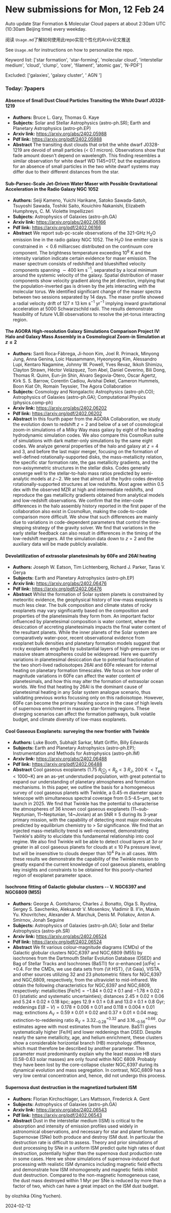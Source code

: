 # New submissions for Mon, 12 Feb 24
Auto update Star Formation & Molecular Cloud papers at about 2:30am UTC (10:30am Beijing time) every weekday.


阅读 `Usage.md`了解如何使用此repo实现个性化的Arxiv论文推送

See `Usage.md` for instructions on how to personalize the repo. 


Keyword list: ['star formation', 'star-forming', 'molecular cloud', 'interstellar medium', 'cloud', 'clump', 'core', 'filament', 'atomic gas', 'N-PDF']


Excluded: ['galaxies', 'galaxy cluster', ' AGN ']


### Today: 7papers 
#### Absence of Small Dust Cloud Particles Transiting the White Dwarf  J0328-1219
 - **Authors:** Bruce L. Gary, Thomas G. Kaye
 - **Subjects:** Solar and Stellar Astrophysics (astro-ph.SR); Earth and Planetary Astrophysics (astro-ph.EP)
 - **Arxiv link:** https://arxiv.org/abs/2402.05988
 - **Pdf link:** https://arxiv.org/pdf/2402.05988
 - **Abstract**
 The transiting dust clouds that orbit the white dwarf J0328-1219 are devoid of small particles (< 0.1 micron). Observations show that fade amount doesn't depend on wavelength. This finding resembles a similar observation for white dwarf WD 1145+017, but the explanations for an absence of small particles in the two white dwarf systems may differ due to their different distances from the star.
#### Sub-Parsec-Scale Jet-Driven Water Maser with Possible Gravitational  Acceleration in the Radio Galaxy NGC 1052
 - **Authors:** Seiji Kameno, Yuichi Harikane, Satoko Sawada-Satoh, Tsuyoshi Sawada, Toshiki Saito, Kouichiro Nakanishi, Elizabeth Humphreys, C. M. Violette Impellizzeri
 - **Subjects:** Astrophysics of Galaxies (astro-ph.GA)
 - **Arxiv link:** https://arxiv.org/abs/2402.06166
 - **Pdf link:** https://arxiv.org/pdf/2402.06166
 - **Abstract**
 We report sub-pc-scale observations of the 321-GHz H$_2$O emission line in the radio galaxy NGC 1052. The H$_2$O line emitter size is constrained in $< 0.6$ milliarcsec distributed on the continuum core component. The brightness temperature exceeding $10^6$ K and the intensity variation indicate certain evidence for maser emission. The maser spectrum consists of redshifted and blueshifted velocity components spanning $\sim 400$ km s$^{-1}$, separated by a local minimum around the systemic velocity of the galaxy. Spatial distribution of maser components show velocity gradient along the jet direction, implying that the population-inverted gas is driven by the jets interacting with the molecular torus. We identified significant change of the maser spectra between two sessions separated by 14 days. The maser profile showed a radial velocity drift of $127 \pm 13$ km s$^{-1}$ yr$^{-1}$ implying inward gravitational acceleration at 5000 Schwarzschild radii. The results demonstrate feasibility of future VLBI observations to resolve the jet-torus interacting region.
#### The AGORA High-resolution Galaxy Simulations Comparison Project IV: Halo  and Galaxy Mass Assembly in a Cosmological Zoom-in Simulation at $z\le2$
 - **Authors:** Santi Roca-Fàbrega, Ji-hoon Kim, Joel R. Primack, Minyong Jung, Anna Genina, Loic Hausammann, Hyeonyong Kim, Alessandro Lupi, Kentaro Nagamine, Johnny W. Powell, Yves Revaz, Ikkoh Shimizu, Clayton Strawn, Héctor Velázquez, Tom Abel, Daniel Ceverino, Bili Dong, Thomas R. Quinn, Eun-jin Shin, Alvaro Segovia-Otero, Oscar Agertz, Kirk S. S. Barrow, Corentin Cadiou, Avishai Dekel, Cameron Hummels, Boon Kiat Oh, Romain Teyssier, The Agora Collaboration
 - **Subjects:** Cosmology and Nongalactic Astrophysics (astro-ph.CO); Astrophysics of Galaxies (astro-ph.GA); Computational Physics (physics.comp-ph)
 - **Arxiv link:** https://arxiv.org/abs/2402.06202
 - **Pdf link:** https://arxiv.org/pdf/2402.06202
 - **Abstract**
 In this fourth paper from the AGORA Collaboration, we study the evolution down to redshift $z=2$ and below of a set of cosmological zoom-in simulations of a Milky Way mass galaxy by eight of the leading hydrodynamic simulation codes. We also compare this CosmoRun suite of simulations with dark matter-only simulations by the same eight codes. We analyze general properties of the halo and galaxy at $z=4$ and 3, and before the last major merger, focusing on the formation of well-defined rotationally-supported disks, the mass-metallicity relation, the specific star formation rate, the gas metallicity gradients, and the non-axisymmetric structures in the stellar disks. Codes generally converge well to the stellar-to-halo mass ratios predicted by semi-analytic models at $z\sim$2. We see that almost all the hydro codes develop rotationally-supported structures at low redshifts. Most agree within 0.5 dex with the observed MZR at high and intermediate redshifts, and reproduce the gas metallicity gradients obtained from analytical models and low-redshift observations. We confirm that the inter-code differences in the halo assembly history reported in the first paper of the collaboration also exist in CosmoRun, making the code-to-code comparison more difficult. We show that such differences are mainly due to variations in code-dependent parameters that control the time-stepping strategy of the gravity solver. We find that variations in the early stellar feedback can also result in differences in the timing of the low-redshift mergers. All the simulation data down to $z=2$ and the auxiliary data will be made publicly available.
#### Devolatilization of extrasolar planetesimals by 60Fe and 26Al heating
 - **Authors:** Joseph W. Eatson, Tim Lichtenberg, Richard J. Parker, Taras V. Gerya
 - **Subjects:** Earth and Planetary Astrophysics (astro-ph.EP)
 - **Arxiv link:** https://arxiv.org/abs/2402.06476
 - **Pdf link:** https://arxiv.org/pdf/2402.06476
 - **Abstract**
 Whilst the formation of Solar system planets is constrained by meteoritic evidence, the geophysical history of low-mass exoplanets is much less clear. The bulk composition and climate states of rocky exoplanets may vary significantly based on the composition and properties of the planetesimals they form from. An important factor influenced by planetesimal composition is water content, where the desiccation of accreting planetesimals impacts the final water content of the resultant planets. While the inner planets of the Solar system are comparatively water-poor, recent observational evidence from exoplanet bulk densities and planetary formation models suggest that rocky exoplanets engulfed by substantial layers of high-pressure ices or massive steam atmospheres could be widespread. Here we quantify variations in planetesimal desiccation due to potential fractionation of the two short-lived radioisotopes 26Al and 60Fe relevant for internal heating on planetary formation timescales. We focus on how order of magnitude variations in 60Fe can affect the water content of planetesimals, and how this may alter the formation of extrasolar ocean worlds. We find that heating by 26Al is the dominant cause of planetesimal heating in any Solar system analogue scenario, thus validating previous works focussing only on this radioisotope. However, 60Fe can become the primary heating source in the case of high levels of supernova enrichment in massive star-forming regions. These diverging scenarios can affect the formation pathways, bulk volatile budget, and climate diversity of low-mass exoplanets.
#### Cool Gaseous Exoplanets: surveying the new frontier with Twinkle
 - **Authors:** Luke Booth, Subhajit Sarkar, Matt Griffin, Billy Edwards
 - **Subjects:** Earth and Planetary Astrophysics (astro-ph.EP); Instrumentation and Methods for Astrophysics (astro-ph.IM)
 - **Arxiv link:** https://arxiv.org/abs/2402.06488
 - **Pdf link:** https://arxiv.org/pdf/2402.06488
 - **Abstract**
 Cool gaseous exoplanets ($1.75\ R_\oplus < R_\text{p} < 3\ R_\text{J}$, $200$ K $<T_\text{eq} < 1000$~K) are an as-yet understudied population, with great potential to expand our understanding of planetary atmospheres and formation mechanisms. In this paper, we outline the basis for a homogeneous survey of cool gaseous planets with Twinkle, a 0.45-m diameter space telescope with simultaneous spectral coverage from 0.5-4.5~$\mu$m, set to launch in 2025. We find that Twinkle has the potential to characterise the atmospheres of 36 known cool gaseous exoplanets (11~sub-Neptunian, 11~Neptunian, 14~Jovian) at an SNR $\geq$ 5 during its 3-year primary mission, with the capability of detecting most major molecules predicted by equilibrium chemistry to > $5\sigma$ significance. We find that an injected mass-metallicity trend is well-recovered, demonstrating Twinkle's ability to elucidate this fundamental relationship into cool regime. We also find Twinkle will be able to detect cloud layers at 3$\sigma$ or greater in all cool gaseous planets for clouds at $\leq$ 10 Pa pressure level, but will be insensitive to clouds deeper than $10^4$ Pa in all cases. With these results we demonstrate the capability of the Twinkle mission to greatly expand the current knowledge of cool gaseous planets, enabling key insights and constraints to be obtained for this poorly-charted region of exoplanet parameter space.
#### Isochrone fitting of Galactic globular clusters -- V. NGC6397 and  NGC6809 (M55)
 - **Authors:** George A. Gontcharov, Charles J. Bonatto, Olga S. Ryutina, Sergey S. Savchenko, Aleksandr V. Mosenkov, Vladimir B. Il'in, Maxim Yu. Khovritchev, Alexander A. Marchuk, Denis M. Poliakov, Anton A. Smirnov, Jonah Seguine
 - **Subjects:** Astrophysics of Galaxies (astro-ph.GA); Solar and Stellar Astrophysics (astro-ph.SR)
 - **Arxiv link:** https://arxiv.org/abs/2402.06524
 - **Pdf link:** https://arxiv.org/pdf/2402.06524
 - **Abstract**
 We fit various colour-magnitude diagrams (CMDs) of the Galactic globular clusters NGC\,6397 and NGC\,6809 (M55) by isochrones from the Dartmouth Stellar Evolution Database (DSED) and Bag of Stellar Tracks and Isochrones (BaSTI) for $\alpha$-enhanced [$\alpha$/Fe]$=+0.4$. For the CMDs, we use data sets from {\it HST}, {\it Gaia}, VISTA, and other sources utilizing 32 and 23 photometric filters for NGC\,6397 and NGC\,6809, respectively, from the ultraviolet to mid-infrared. We obtain the following characteristics for NGC\,6397 and NGC\,6809, respectively: metallicities [Fe/H]$=-1.84\pm0.02\pm0.1$ and $-1.78\pm0.02\pm0.1$ (statistic and systematic uncertainties); distances $2.45\pm0.02\pm0.06$ and $5.24\pm0.02\pm0.18$ kpc; ages $12.9\pm0.1\pm0.8$ and $13.0\pm0.1\pm0.8$ Gyr; reddenings $E(B-V)=0.178\pm0.006\pm0.01$ and $0.118\pm0.004\pm0.01$ mag; extinctions $A_\mathrm{V}=0.59\pm0.01\pm0.02$ and $0.37\pm0.01\pm0.04$ mag; extinction-to-reddening ratio $R_\mathrm{V}=3.32^{+0.32}_{-0.28}$ and $3.16^{+0.66}_{-0.56}$. Our estimates agree with most estimates from the literature. BaSTI gives systematically higher [Fe/H] and lower reddenings than DSED. Despite nearly the same metallicity, age, and helium enrichment, these clusters show a considerable horizontal branch (HB) morphology difference, which must therefore be described by another parameter. This parameter must predominantly explain why the least massive HB stars (0.58-0.63 solar masses) are only found within NGC 6809. Probably they have been lost by the core-collapse cluster NGC\,6397 during its dynamical evolution and mass segregation. In contrast, NGC\,6809 has a very low central concentration and, hence, did not undergo this process.
#### Supernova dust destruction in the magnetized turbulent ISM
 - **Authors:** Florian Kirchschlager, Lars Mattsson, Frederick A. Gent
 - **Subjects:** Astrophysics of Galaxies (astro-ph.GA)
 - **Arxiv link:** https://arxiv.org/abs/2402.06543
 - **Pdf link:** https://arxiv.org/pdf/2402.06543
 - **Abstract**
 Dust in the interstellar medium (ISM) is critical to the absorption and intensity of emission profiles used widely in astronomical observations, and necessary for star and planet formation. Supernovae (SNe) both produce and destroy ISM dust. In particular the destruction rate is difficult to assess. Theory and prior simulations of dust processing by SNe in a uniform ISM predict quite high rates of dust destruction, potentially higher than the supernova dust production rate in some cases. Here we show simulations of supernova-induced dust processing with realistic ISM dynamics including magnetic field effects and demonstrate how ISM inhomogeneity and magnetic fields inhibit dust destruction. Compared to the non-magnetic homogeneous case, the dust mass destroyed within 1 Myr per SNe is reduced by more than a factor of two, which can have a great impact on the ISM dust budget.


by olozhika (Xing Yuchen). 


2024-02-12
